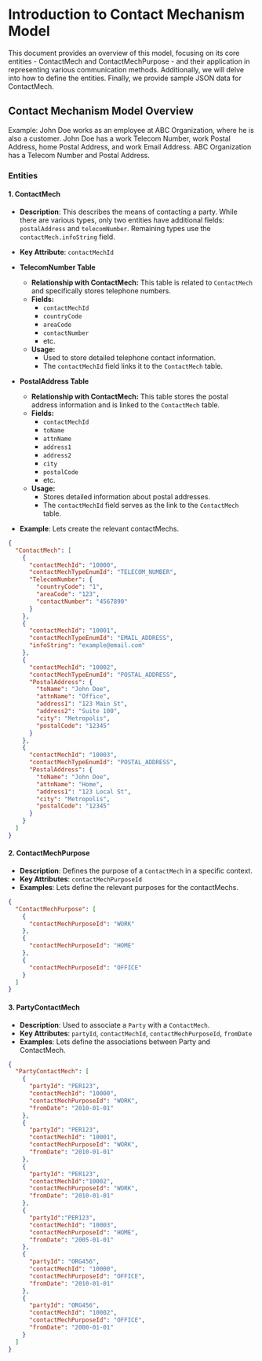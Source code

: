 # Introduction to Contact Mechanism Model

This document provides an overview of this model, focusing on its core entities - ContactMech and ContactMechPurpose - and their application in representing various communication methods. Additionally, we will delve into how to define the entities. Finally, we provide sample JSON data for ContactMech.

## Contact Mechanism Model Overview

Example: John Doe works as an employee at ABC Organization, where he is also a customer. John Doe has a work Telecom Number, work Postal Address, home Postal Address, and work Email Address. ABC Organization has a Telecom Number and Postal Address.

### Entities

#### 1. ContactMech
- **Description**: This describes the means of contacting a party. While there are various types, only two entities have additional fields: `postalAddress` and `telecomNumber`. Remaining types use the `contactMech.infoString` field.

- **Key Attribute**: `contactMechId`

- **TelecomNumber Table**
  - **Relationship with ContactMech:** This table is related to `ContactMech` and specifically stores telephone numbers.
  - **Fields:** 
    - `contactMechId`
    - `countryCode`
    - `areaCode`
    - `contactNumber`
    - etc.
  - **Usage:** 
    - Used to store detailed telephone contact information.
    - The `contactMechId` field links it to the `ContactMech` table.

- **PostalAddress Table**
  - **Relationship with ContactMech:** This table stores the postal address information and is linked to the `ContactMech` table.
  - **Fields:**
    - `contactMechId`
    - `toName`
    - `attnName`
    - `address1`
    - `address2`
    - `city`
    - `postalCode`
    - etc.
  - **Usage:**
    - Stores detailed information about postal addresses.
    - The `contactMechId` field serves as the link to the `ContactMech` table.

- **Example**: Lets create the relevant contactMechs.
```json
{
  "ContactMech": [
    {
      "contactMechId": "10000",
      "contactMechTypeEnumId": "TELECOM_NUMBER",
      "TelecomNumber": {
        "countryCode": "1",
        "areaCode": "123",
        "contactNumber": "4567890"
      }
    },
    {
      "contactMechId": "10001",
      "contactMechTypeEnumId": "EMAIL_ADDRESS",
      "infoString": "example@email.com"
    },
    {
      "contactMechId": "10002",
      "contactMechTypeEnumId": "POSTAL_ADDRESS",
      "PostalAddress": {
        "toName": "John Doe",
        "attnName": "Office",
        "address1": "123 Main St",
        "address2": "Suite 100",
        "city": "Metropolis",
        "postalCode": "12345"
      }
    },
    {
      "contactMechId": "10003",
      "contactMechTypeEnumId": "POSTAL_ADDRESS",
      "PostalAddress": {
        "toName": "John Doe",
        "attnName": "Home",
        "address1": "123 Local St",
        "city": "Metropolis",
        "postalCode": "12345"
      }
    }
  ]
}

```

#### 2. ContactMechPurpose
- **Description**: Defines the purpose of a `ContactMech` in a specific context.
- **Key Attributes**: `contactMechPurposeId`
- **Examples**: Lets define the relevant purposes for the contactMechs.
```json
{
  "ContactMechPurpose": [
    {
      "contactMechPurposeId": "WORK"
    },
    {
      "contactMechPurposeId": "HOME"
    },
    {
      "contactMechPurposeId": "OFFICE"
    }
  ]
}
```

#### 3. PartyContactMech
- **Description**: Used to associate a `Party` with a `ContactMech`.
- **Key Attributes**: `partyId`, `contactMechId`, `contactMechPurposeId`, `fromDate`
- **Examples**: Lets define the associations between Party and ContactMech.
```json
{
  "PartyContactMech": [
    {
      "partyId": "PER123",
      "contactMechId": "10000",
      "contactMechPurposeId": "WORK",
      "fromDate": "2010-01-01"
    },
    {
      "partyId": "PER123",
      "contactMechId": "10001",
      "contactMechPurposeId": "WORK",
      "fromDate": "2010-01-01"
    },
    {
      "partyId": "PER123",
      "contactMechId":"10002",
      "contactMechPurposeId": "WORK",
      "fromDate": "2010-01-01"
    },
    {
      "partyId":"PER123",
      "contactMechId": "10003",
      "contactMechPurposeId": "HOME",
      "fromDate": "2005-01-01"
    },
    {
      "partyId": "ORG456",
      "contactMechId": "10000",
      "contactMechPurposeId": "OFFICE",
      "fromDate": "2010-01-01"
    },
    {
      "partyId": "ORG456",
      "contactMechId": "10002",
      "contactMechPurposeId": "OFFICE",
      "fromDate": "2000-01-01"
    }
  ]
}
```